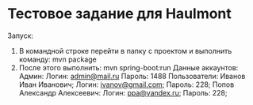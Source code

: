 # Тестовое задание для Haulmont
Запуск:
  1. В командной строке перейти в папку с проектом и выполнить команду:
  mvn package
  2. После этого выполнить:
  mvn spring-boot:run
Данные аккаунтов:
  Админ:
    Логин: admin@mail.ru
    Пароль: 1488
  Пользователи:
    Иванов Иван Иванович; Логин: ivanov@gmail.com; Пароль: 228;
    Попов Александр Алексеевич: Логин: ppa@yandex.ru; Пароль: 228;
